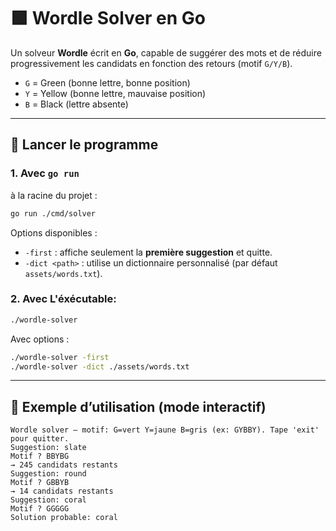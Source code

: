 # 🟩 Wordle Solver en Go

Un solveur **Wordle** écrit en **Go**, capable de suggérer des mots et de réduire
progressivement les candidats en fonction des retours (motif `G/Y/B`).

- `G` = Green (bonne lettre, bonne position)
- `Y` = Yellow (bonne lettre, mauvaise position)
- `B` = Black (lettre absente)

---

## 🚀 Lancer le programme

### 1. Avec `go run`
à la racine du projet :
```bash
go run ./cmd/solver
```

Options disponibles :
- `-first` : affiche seulement la **première suggestion** et quitte.
- `-dict <path>` : utilise un dictionnaire personnalisé (par défaut `assets/words.txt`).

### 2. Avec L'éxécutable:

```bash
./wordle-solver
```

Avec options :
```bash
./wordle-solver -first
./wordle-solver -dict ./assets/words.txt
```

---

## 📝 Exemple d’utilisation (mode interactif)

```text
Wordle solver — motif: G=vert Y=jaune B=gris (ex: GYBBY). Tape 'exit' pour quitter.
Suggestion: slate
Motif ? BBYBG
→ 245 candidats restants
Suggestion: round
Motif ? GBBYB
→ 14 candidats restants
Suggestion: coral
Motif ? GGGGG
Solution probable: coral
```
